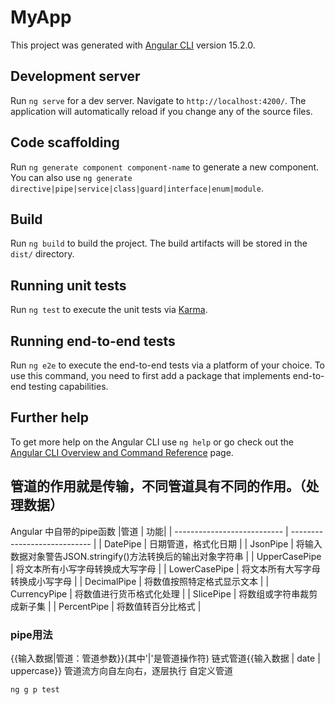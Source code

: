 # MyApp

This project was generated with [Angular CLI](https://github.com/angular/angular-cli) version 15.2.0.

## Development server

Run `ng serve` for a dev server. Navigate to `http://localhost:4200/`. The application will automatically reload if you change any of the source files.

## Code scaffolding

Run `ng generate component component-name` to generate a new component. You can also use `ng generate directive|pipe|service|class|guard|interface|enum|module`.

## Build

Run `ng build` to build the project. The build artifacts will be stored in the `dist/` directory.

## Running unit tests

Run `ng test` to execute the unit tests via [Karma](https://karma-runner.github.io).

## Running end-to-end tests

Run `ng e2e` to execute the end-to-end tests via a platform of your choice. To use this command, you need to first add a package that implements end-to-end testing capabilities.

## Further help

To get more help on the Angular CLI use `ng help` or go check out the [Angular CLI Overview and Command Reference](https://angular.io/cli) page.


## 管道的作用就是传输，不同管道具有不同的作用。（处理数据）
Angular 中自带的pipe函数
|管道                         |                           功能|
| --------------------------- | ---------------------------- |
| DatePipe | 日期管道，格式化日期 |
| JsonPipe | 将输入数据对象警告JSON.stringify()方法转换后的输出对象字符串 |
| UpperCasePipe | 将文本所有小写字母转换成大写字母 |
| LowerCasePipe | 将文本所有大写字母转换成小写字母 |
| DecimalPipe | 将数值按照特定格式显示文本 |
| CurrencyPipe | 将数值进行货币格式化处理 |
| SlicePipe | 将数组或字符串裁剪成新子集 |
| PercentPipe | 将数值转百分比格式 |

### pipe用法
{{输入数据|管道：管道参数}}(其中'|'是管道操作符)
链式管道{{输入数据 | date | uppercase}}
管道流方向自左向右，逐层执行
自定义管道
```javascript
ng g p test
```









